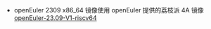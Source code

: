 + openEuler 2309 x86\_64 镜像使用 openEuler 提供的荔枝派 4A 镜像 [openEuler-23.09-V1-riscv64](https://mirror.iscas.ac.cn/openeuler-sig-riscv/openEuler-RISC-V/preview/openEuler-23.09-V1-riscv64/lpi4a/)

